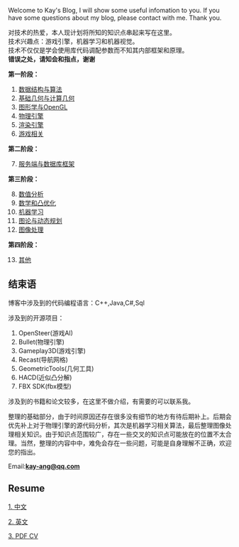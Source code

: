 
Welcome to Kay's Blog, I will show some useful infomation to you.
If you have some questions about my blog, please contact with me.
Thank you.    

对技术的热爱，本人现计划将所知的知识点串起来写在这里。   
技术兴趣点：游戏引擎，机器学习和机器视觉。   
技术不仅仅是学会使用库代码调配参数而不知其内部框架和原理。   
**错误之处，请知会和指点，谢谢**      

**第一阶段：**  

1. [数据结构与算法](datastructures/index.md)  
2. [基础几何与计算几何](geometry/index.md)  
3. [图形学与OpenGL](cg/index.md)  
4. [物理引擎](physics/index.md)  
5. [渲染引擎](render/index.md)  
6. [游戏相关](game/index.md)  

**第二阶段：**  

7. [服务端与数据库框架](server/index.md)  

**第三阶段：**  

8. [数值分析](numeric_analysis/index.md)  
9. [数学和凸优化](math/index.md)   
10. [机器学习](machine_learning/index.md)  
11. [图论与动态规划](graph/index.md)  
12. [图像处理](image_process/index.md)  

**第四阶段：**  

13. [其他](other/index.md)  

##  结束语   

博客中涉及到的代码编程语言：C++,Java,C#,Sql     

涉及到的开源项目：  
1. OpenSteer(游戏AI)   
2. Bullet(物理引擎)   
3. Gameplay3D(游戏引擎)   
4. Recast(导航网格)  
5. GeometricTools(几何工具)    
6. HACD(近似凸分解)    
7. FBX SDK(fbx模型)   
 
涉及到的书籍和论文较多，在这里不做介绍，有需要的可以联系我。      

整理的基础部分，由于时间原因还存在很多没有细节的地方有待后期补上。后期会优先补上对于物理引擎的源代码分析，其次是机器学习相关算法，最后整理图像处理相关知识。由于知识点范围较广，存在一些交叉的知识点可能放在的位置不太合理。当然，整理的内容中中，难免会存在一些问题，可能是自身理解不正确，欢迎您的指出。   

Email:**kay-ang@qq.com**  

## Resume  

[1. 中文](resume/jianli.png)   

[2. 英文](resume/resume.png)   

[3. PDF CV](resume/kay.pdf)  
